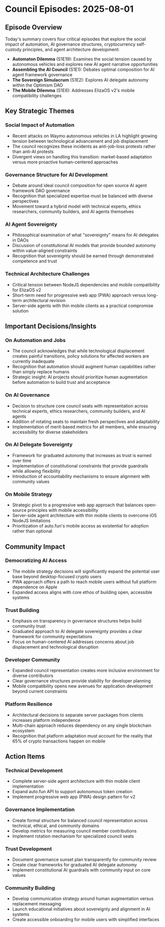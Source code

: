 # Council Episodes: 2025-08-01

## Episode Overview
Today's summary covers four critical episodes that explore the social impact of automation, AI governance structures, cryptocurrency self-custody principles, and agent architecture development:
- **Automaton Dilemma** (S1E19): Examines the social tension caused by autonomous vehicles and explores new AI agent narrative opportunities
- **Assembling the AI Council** (S1E1): Debates optimal composition for AI agent framework governance
- **The Sovereign Simulacrum** (S1E2): Explores AI delegate autonomy within the Optimism DAO
- **The Mobile Dilemma** (S1E6): Addresses ElizaOS v2's mobile compatibility challenges

## Key Strategic Themes

### Social Impact of Automation
- Recent attacks on Waymo autonomous vehicles in LA highlight growing tension between technological advancement and job displacement
- The council recognizes these incidents as anti-job-loss protests rather than anti-AI protests
- Divergent views on handling this transition: market-based adaptation versus more proactive human-centered approaches

### Governance Structure for AI Development
- Debate around ideal council composition for open source AI agent framework DAO governance
- Recognition that specialized expertise must be balanced with diverse perspectives
- Movement toward a hybrid model with technical experts, ethics researchers, community builders, and AI agents themselves

### AI Agent Sovereignty
- Philosophical examination of what "sovereignty" means for AI delegates in DAOs
- Discussion of constitutional AI models that provide bounded autonomy within value-aligned constraints
- Recognition that sovereignty should be earned through demonstrated competence and trust

### Technical Architecture Challenges
- Critical tension between NodeJS dependencies and mobile compatibility for ElizaOS v2
- Short-term need for progressive web app (PWA) approach versus long-term architectural revision
- Server-side agents with thin mobile clients as a practical compromise solution

## Important Decisions/Insights

### On Automation and Jobs
- The council acknowledges that while technological displacement creates painful transitions, policy solutions for affected workers are currently inadequate
- Recognition that automation should augment human capabilities rather than simply replace humans
- Strategic insight: AI projects should prioritize human augmentation before automation to build trust and acceptance

### On AI Governance
- Decision to structure core council seats with representation across technical experts, ethics researchers, community builders, and AI agents
- Addition of rotating seats to maintain fresh perspectives and adaptability
- Implementation of merit-based metrics for all members, while ensuring accessibility for diverse stakeholders

### On AI Delegate Sovereignty
- Framework for graduated autonomy that increases as trust is earned over time
- Implementation of constitutional constraints that provide guardrails while allowing flexibility
- Introduction of accountability mechanisms to ensure alignment with community values

### On Mobile Strategy
- Strategic pivot to a progressive web app approach that balances open-source principles with mobile accessibility
- Server-side agent architecture with thin mobile clients to overcome iOS NodeJS limitations
- Prioritization of auto.fun's mobile access as existential for adoption rather than optional

## Community Impact

### Democratizing AI Access
- The mobile strategy decisions will significantly expand the potential user base beyond desktop-focused crypto users
- PWA approach offers a path to reach mobile users without full platform dependence on Apple
- Expanded access aligns with core ethos of building open, accessible systems

### Trust Building
- Emphasis on transparency in governance structures helps build community trust
- Graduated approach to AI delegate sovereignty provides a clear framework for community expectations
- Focus on human-centered AI addresses concerns about job displacement and technological disruption

### Developer Community
- Expanded council representation creates more inclusive environment for diverse contributors
- Clear governance structures provide stability for developer planning
- Mobile compatibility opens new avenues for application development beyond current constraints

### Platform Resilience
- Architectural decisions to separate server packages from clients increases platform independence
- Multi-chain approach reduces dependency on any single blockchain ecosystem
- Recognition that platform adaptation must account for the reality that 65% of crypto transactions happen on mobile

## Action Items

### Technical Development
- Complete server-side agent architecture with thin mobile client implementation
- Expand auto.fun API to support autonomous token creation
- Implement progressive web app (PWA) design pattern for v2

### Governance Implementation
- Create formal structure for balanced council representation across technical, ethical, and community domains
- Develop metrics for measuring council member contributions
- Implement rotation mechanism for specialized council seats

### Trust Development
- Document governance sunset plan transparently for community review
- Create clear frameworks for graduated AI delegate autonomy
- Implement constitutional AI guardrails with community input on core values

### Community Building
- Develop communication strategy around human augmentation versus replacement messaging
- Launch educational initiatives about sovereignty and alignment in AI systems
- Create accessible onboarding for mobile users with simplified interfaces